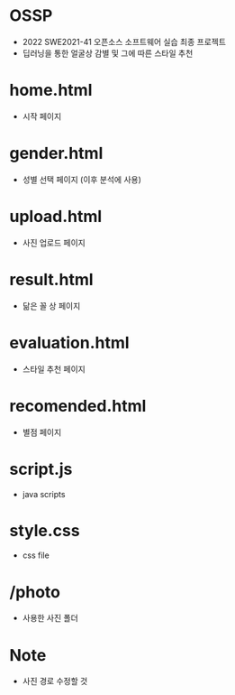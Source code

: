 # OSSP
- 2022 SWE2021-41 오픈소스 소프트웨어 실습 최종 프로젝트
- 딥러닝을 통한 얼굴상 감별 및 그에 따른 스타일 추천

# home.html
- 시작 페이지 

# gender.html
- 성별 선택 페이지 (이후 분석에 사용) 

# upload.html
- 사진 업로드 페이지

# result.html
- 닮은 꼴 상 페이지

# evaluation.html
- 스타일 추천 페이지

# recomended.html
- 별점 페이지

# script.js
- java scripts

# style.css
- css file

# /photo
- 사용한 사진 폴더

# Note
- 사진 경로 수정할 것
